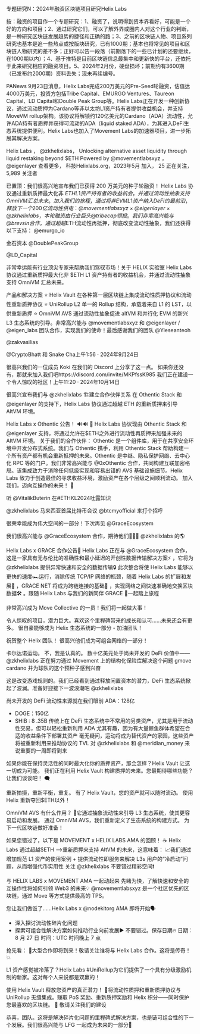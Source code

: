 专题研究N：2024年融资区块链项目研究Helix Labs



按：融资的项目作一个专题研究：1、融资了，说明得到资本界看好，可能是一个好的方向和项目；2、通过研究它们，可以了解外界或圈内人对这个行业的判断，是一种研究区块链发展趋势的捷径和正确的路；3、之前的区块链人物、项目系列研究也基本是追一些热点或按版块研究，已有1000期；基本也将常见的项目和区块链人物研究的差不多；正好可以告一段落（前期落下的一些已计划的还要继续，在1000期以内）；4、基于推特是目前区块链信息最集中和更新快的平台，还依托于此来研究相应的融资项目。5、2024年2月份，硬盘损坏；前期约有3600期（已发布约2000期）资料丢失；现未再续编号。

PANews 9月23日消息，Helix Labs完成200万美元的Pre-Seed轮融资，估值达4000万美元，投资方包括Tribe Capital、EMURGO Ventures、Taureon Capital、LD Capital和Double Peak Group等。Helix Labs正在开发一种创新协议，通过流动质押为Cardano等非以太坊L1资产持有者提供收益机会，并支持MoveVM rollup架构。该协议将解锁约120亿美元的Cardano（ADA）流动性，允许ADA持有者质押并获得可流动的ADA（liquid staked ADA），为其进入DeFi生态系统提供便利。Helix Labs也加入了Movement Labs的加速器项目，进一步拓展其解决方案。

Helix Labs
，
@zkhelixlabs，
Unlocking alternative asset liquidity through liquid restaking beyond $ETH Powered by 
@movementlabsxyz
 ，
@eigenlayer
查看更多，
科技Helixlabs.org，2023年5月 加入，
25 正在关注，
5,989 关注者


已置顶：我们很高兴地宣布我们已获得 200 万美元的种子轮融资！
Helix Labs 协议通过重新质押最大化非 $ETH L1 资产持有者的收益机会，并通过流动性抽象支持 OmniVM 汇总未来。
加入我们的旅程，通过将非 EVM L1 资产纳入 DeFi 的最前沿，释放下一个 200 亿流动性
供电：
@movementlabsxyz
 × 
@eigenlayer
 × 
@zkhelixlabs，
本轮融资由行业巨头
@tribecap
领投。我们非常高兴能与
@brevsin
合作，通过超越$ETH流动性再抵押，彻底改变流动性抽象，我们还获得以下支持：
@emurgo_io

金石资本
@DoublePeakGroup

@LD_Capital


非常幸运能有行业顶尖专家来帮助我们驾驭市场！关于 HELIX 实验室
Helix Labs 协议通过重新质押最大化非 $ETH L1 资产持有者的收益机会，并通过流动性抽象支持 OmniVM 汇总未来。

产品和解决方案
⭐ Helix Vault
在各种第一层区块链上集成流动性质押协议和流动性重新质押协议
⭐ UniRollup L2
单一的 Rollup 结构，承载着来自 L1 的 LST，以供重新质押
⭐ OmniVM AVS
通过流动性抽象促进 altVM 和并行化 EVM 的新兴 L3 生态系统的引导。非常高兴能与
@movementlabsxyz
和
@eigenlayer
 / 
@eigen_labs
团队合作，实现我们的使命！最后感谢我们的团队
@Yieseanteoh
 
@zakvasilias
 
@CryptoBhatt
和 Snake Cha上午1:56 · 2024年9月24日

很高兴我们的一位成员 Koki 在我们的 Discord 上分享了这一点。
如果你还没有，那就来加入我们吧https://discord.com/invite/MKPfssK985
我们正在建设一个令人惊叹的社区！上午11:20 · 2024年10月14日

很高兴宣布我们与
@zkhelixlabs
🏗️建立合作伙伴关系
在 Othentic Stack 和
@eigenlayer
的支持下，Helix Labs 协议通过超越 ETH 的重新质押来引导 AltVM 环境。

Helix Labs x Othentic 公告！ 🔊🔊
🤝 Helix Labs 协议现由 Othentic Stack 和
@eigenlayer
支持，将通过允许在$ETH之外进行流动性再质押来加强未来的 AltVM 环境。
关于我们的合作伙伴：
Othentic 是一个组件库，用于在共享安全环境中开发分布式系统。我们与 Othentic 携手，利用 Othentic Stack 帮助构建一个所有资产都有机会重新抵押的未来。Othentic 是中继、隐私保护网络、去中心化 RPC 等的门户。我们非常高兴能与
@0xOthentic
合作，共同构建互联加密格局。该集成致力于消除任何低级实现和容易出错的 AVS 基础设施细节。Helix Labs 致力于创造最佳的寻求收益环境，激励资产在各个层级之间顺利流动。
加入我们，迈向互操作的未来！ 🙌

听
@VitalikButerin
在#ETHKL2024吐露知识

@zkhelixlabs
马来西亚首届比特币会议
@btcmyofficial
来打个招呼

很荣幸能成为伟大空间的一部分！下次再见
@GraceEcosystem

我们很高兴能与
@GraceEcosystem
合作，期待他们🚀🚀🚀
@zkhelixlabs
的🌎

Helix Labs x GRACE 合作公告🚀
Helix Labs 正在与
@GraceEcosystem
合作，这是一家具有无与伦比的准确性和最小延迟的开创性数据传输解决方案⚡ ，它将为
@zkhelixlabs
提供异常快速和安全的数据传输🔒
此次整合将使 Helix Labs 能够以更快的速度🏎️运行，消除传统 TCP/IP 网络的瓶颈，随着 Helix Labs 的扩展和发展🌱 ，GRACE NET 将成为跨链连接的基础🔗 ，实现网络之间快速准确地交换区块数据🛠️ 。跟随 Helix Labs 与我们的新同伴 GRACE 🤝一起踏上旅程

非常高兴成为 Move Collective 的一员！我们将一起做大事！

令人惊叹的项目，潜力巨大。喜欢这个里程碑带来的成长和认可……未来还会有更多。
很自豪能够成为 Helix 生态系统的一部分 - 加油团队！

祝贺整个 Helix 团队！
很高兴他们成为可组合网络的一部分！

卡尔达诺运动。
不，我是认真的。
数十亿美元处于尚未开发的 DeFi 价值中—— 
@zkhelixlabs
正在努力通过 Movement 上的结构化保险库解决这个问题
gmove cardano 并为球队的这个预种子感到兴奋

这是改变游戏规则的。我们已经看到通过释放闲置资本的潜力，DeFi 生态系统掀起了波澜。准备好迎接下一波浪潮吧
@zkhelixlabs

尚未开发的 DeFi 流动性来源就在我们眼前
ADA：128亿
- DOGE：150亿
- SHIB : 8 .35B
传统上在 DeFi 生态系统中不常用的另类资产，尤其是用于流动性交易，但可以轻松重新利用
ADA 尤其有趣，因为有大量鲸鱼群体希望在合适的收益条件下部署其资产
毫无疑问，运动将成为替代资产的家园，这些资产将被重新利用来推动协议的 TVL
对
@zkhelixlabs
和
@meridian_money
来说重要的一周即将到来

如果你能在保持灵活性的同时最大化你的质押资产，那会怎样？Helix Vault 让这一切成为可能。
我们正在利用 Helix Vault 构建质押的未来。您最期待哪些功能？
让我们谈谈吧！ 🗨️

重新拍摄，重新平衡，重复。
有了 Helix Vault，您的资产就可以随时流动。
使用 Helix 重新夺回$ETH以外！

OmniVM AVS 有什么作用？
🚀它通过抽象流动性来引导 L3 生态系统，使其更容易启动和发展。
通过 OmniVM AVS，我们重新定义了生态系统的构建方式。
为下一代区块链做好准备！

如果您错过了，以下是 MOVEMENT x HELIX LABS AMA 的回顾！ ☕️
Helix Labs 通过超越$ETH -->重新质押来支持 AltVM 的未来，这意味着：
📈我们通过增加规范 L1 资产的使用案例 + 提供流动性即服务来解决 L3s 用户的“冷启动”问题，从而增强代币实用性
关注
@zkhelixlabs
不要错过精彩空间❗️

与 HELIX LABS x MOVEMENT AMA 一起动起来
先睹为快，了解快速和安全的互操作性将如何引领 Web3 的未来💡
@movementlabsxyz
是一个社区优先的区块链，通过 Move 等方式提供最高的 TPS。

您让我们做饭了……Helix Labs x 
@nodekitorg
 AMA 即将开始🗣
- 深入探讨流动性碎片化问题
- 探索可组合性解决方案如何推动行业向前发展▶️
不要错过。保存日期🔥
日期：8 月 27 日
时间：UTC 时间晚上 7 点

抢先看： 🚨大型合作即将到来！敬请关注谁将与 Helix Labs 合作。这将是传奇！ 💥

L1 资产感觉被冷落了？Helix Labs #UniRollup为它们提供了一个具有分级激励机制的新家。这对每个人来说都是双赢的！

使用 Helix Vault 释放您资产的真正潜力！ 🔐将流动性质押和重新质押协议与 UniRollup 无缝集成。赚取 PoS 奖励、重新质押奖励和 Helix 积分——同时保护您最喜欢的区块链。 💪
敬请关注我们的建设

恭喜，团队。这将是解决碎片化问题的里程碑式解决方案，也是链可组合性的下一个发展。我们很高兴能与 LFG 一起成为未来的一部分💪